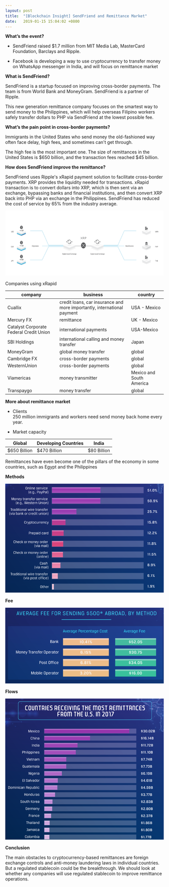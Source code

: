 ```yaml
---
layout: post
title:  "[Blockchain Insight] SendFriend and Remittance Market"
date:   2019-01-15 15:04:02 +0800
---
```


**What’s the event?**

- SendFriend raised $1.7 million from MIT Media Lab, MasterCard Foundation, Barclays and Ripple.

- Facebook is developing a way to use cryptocurrency to transfer money on WhatsApp messenger in India, and will focus on remittance market


**What is SendFriend?**

SendFriend is a startup focused on improving cross-border payments. 
The team is from World Bank and MoneyGram. SendFriend is a partner of Ripple.

This new generation remittance company focuses on the smartest way to send money to the Philippines, which will help overseas Filipino workers safely transfer dollars to PHP via SendFriend at the lowest possible fee.


**What’s the pain point in cross-border payments?**


Immigrants in the United States who send money the old-fashioned way often face delay, high fees, and sometimes can't get through. 

The high fee is the most important one. The size of remittances in the United States is $650 billion, and the transaction fees reached $45 billion.



**How does SendFriend improve the remittance?**

SendFriend uses Ripple's xRapid payment solution to facilitate cross-border payments. XRP provides the liquidity needed for transactions.  xRapid transaction is to convert dollars into XRP, which is then sent via an exchange, bypassing banks and financial institutions, and then convert XRP back into PHP via an exchange in the Philippines. SendFriend has reduced the cost of service by 65% from the industry average.


![](/assets/img/2019-02-01-sendfriend-1.png)


Companies using xRapid

company|business|country
---|---|---
Cuallix|credit loans, car insurance and more importantly, international payment|USA - Mexico
Mercury FX|remittance|UK - Mexico
Catalyst Corporate Federal Credit Union|international payments|USA-Mexico
SBI Holdings|international calling and money transfer |Japan
MoneyGram|global money transfer|global
Cambridge FX| cross-border payments |global
WesternUnion| cross-border payments |global
Viamericas|money transmitter |Mexico and South America
Transpaygo| money transfer|global

**More about remittance market**

- Clients   
	250 million immigrants and workers  need send money back home every year. 

- Market capacity

Global|Developing Countries|India
---|---|---
$650 Billion|$470 Billion|$80 Billion


Remittances have even become one of the pillars of the economy in some countries, such as Egypt and the Philippines

**Methods**

![](/assets/img/2019-02-01-sendfriend-2.png)

**Fee**

![](/assets/img/2019-02-01-sendfriend-3.png)

**Flows**

![](/assets/img/2019-02-01-sendfriend-4.png)

**Conclusion**

The main obstacles to cryptocurrency-based remittances are foreign exchange controls and anti-money laundering laws in individual countries. But a regulated  stablecoin  could be the breakthrough. We should look at whether any companies will use regulated stablecoin to improve remittance operations.
